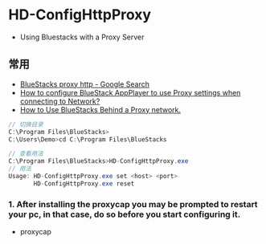 # HD-ConfigHttpProxy

- Using Bluestacks with a Proxy Server

## 常用

- [BlueStacks proxy http - Google Search](https://www.google.com/search?ei=yWKdXcuTLpi6vwSY476AAw&q=BlueStacks+proxy+http&oq=BlueStacks+proxy+http&gs_l=psy-ab.3..0i22i30l3.343648.345392..345888...0.2..0.104.497.2j3......0....1..gws-wiz.......0i71j0j0i8i13i30.MjoPUPcYLBo&ved=0ahUKEwiLnIylrI7lAhUY3Y8KHZixDzAQ4dUDCAs&uact=5)
- [How to configure BlueStack AppPlayer to use Proxy settings when connecting to Network?](https://android.stackexchange.com/questions/27224/how-to-configure-bluestack-appplayer-to-use-proxy-settings-when-connecting-to-ne)
- [How to Use BlueStacks Behind a Proxy network.](https://www.technologysage.com/2014/08/use-bluestacks-behind-proxy-network.html)

```c#
// 切换目录
C:\Program Files\BlueStacks>
C:\Users\Demo>cd C:\Program Files\BlueStacks

// 查看用法
C:\Program Files\BlueStacks>HD-ConfigHttpProxy.exe
// 用法
Usage: HD-ConfigHttpProxy.exe set <host> <port>
       HD-ConfigHttpProxy.exe reset


```

### 1. After installing the proxycap you may be prompted to restart your pc, in that case, do so before you start configuring it.

- proxycap
